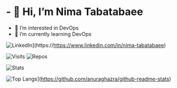 # - 👋  Hi, I’m Nima Tabatabaee
 - 👀  I’m interested in DevOps
 - 🌱  I’m currently learning DevOps


![LinkedIn](https://img.shields.io/badge/linkedin-%230077B5.svg?style=for-the-badge&logo=linkedin&logoColor=white)](https://https://www.linkedin.com/in/nima-tabatabaee)


![Visits](https://badges.pufler.dev/visits/nimatbt/nimatbt)
![Repos](https://badges.pufler.dev/repos/nimatbt)


![Stats](https://github-readme-stats.vercel.app/api?username=nimatbt&include_all_commits=true&theme=tokyonight)


![Top Langs](https://github-readme-stats.vercel.app/api/top-langs/?username=nimatbt&layout=compact)](https://github.com/anuraghazra/github-readme-stats)

<!---
nimatbt/nimatbt is a ✨ special ✨ repository because its `README.md` (this file) appears on your GitHub profile.
You can click the Preview link to take a look at your changes.
--->
